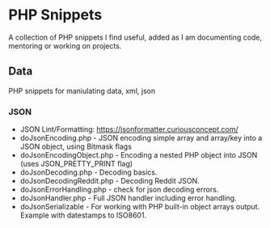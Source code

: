 # PHP Snippets
A collection of PHP snippets I find useful, added as I am documenting code, mentoring or working on projects.

## Data
PHP snippets for maniulating data, xml, json


### JSON

* JSON Lint/Formatting: https://jsonformatter.curiousconcept.com/
* doJsonEncoding.php - JSON encoding simple array and array/key into a JSON object, using Bitmask flags
* doJsonEncodingObject.php - Encoding a nested PHP object into JSON (uses JSON_PRETTY_PRINT flag)
* doJsonDecoding.php - Decoding basics.
* doJsonDecodingReddit.php - Decoding Reddit JSON.
* doJsonErrorHandling.php - check for json decoding errors.
* doJsonHandler.php - Full JSON handler including error handling.
* doJsonSerializable - For working with PHP built-in object arrays output. Example with datestamps to ISO8601.
